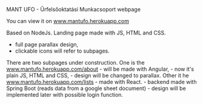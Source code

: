 MANT UFO - Űrfelsőoktatási Munkacsoport webpage

You can view it on www.mantufo.herokuapp.com

Based on NodeJs.
Landing page made with JS, HTML and CSS.
  - full page parallax design,
  - clickable icons will refer to subpages.
  
There are two subpages under construction.
  One is the www.mantufo.herokuapp.com/about
    - will be made with Angular,
    - now it's plain JS, HTML and CSS,
    - design will be changed to parallax.
  Other it he www.mantufo.herokuapp.com/lists
    - made with React.
    - backend made with Spring Boot (reads data from a google sheet document)
    - design will be implemented later with possible login function.
